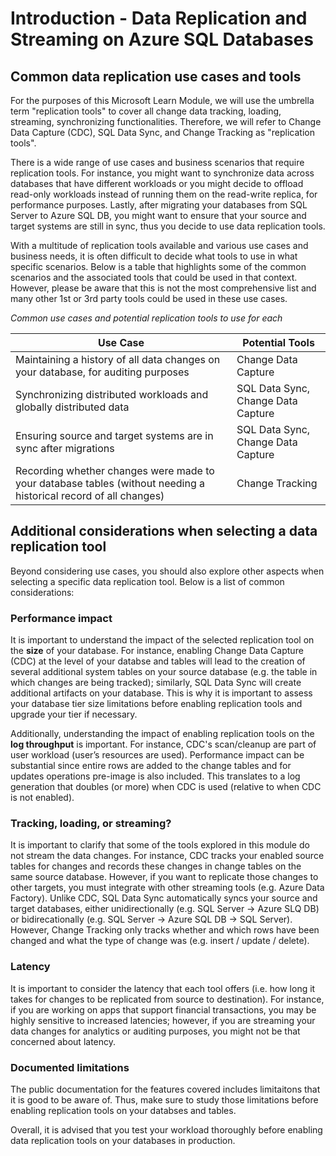 # Introduction - Data Replication and Streaming on Azure SQL Databases

## Common data replication use cases and tools

For the purposes of this Microsoft Learn Module, we will use the umbrella term "replication tools"
to cover all change data tracking, loading, streaming, synchronizing functionalities. Therefore, we
will refer to Change Data Capture (CDC), SQL Data Sync, and Change Tracking as "replication
tools".

There is a wide range of use cases and business scenarios that require replication tools. For instance, you
might want to synchronize data across databases that have different workloads or you might decide to
offload read-only workloads instead of running them on the read-write replica, for performance purposes. Lastly,
after migrating your databases from SQL Server to Azure SQL DB, you might want to ensure that your source and
target systems are still in sync, thus you decide to use data replication tools.

With a multitude of replication tools available and various use cases and business needs, it is often difficult
to decide what tools to use in what specific scenarios. Below is a table that highlights some of the common scenarios
and the associated tools that could be used in that context. However, please be aware that this is not the most comprehensive
list and many other 1st or 3rd party tools could be used in these use cases.

*Common use cases and potential replication tools to use for each*

| Use Case | Potential Tools |
| ---- | ---- |
| Maintaining a history of all data changes on your database, for auditing purposes | Change Data Capture |
| Synchronizing distributed workloads and globally distributed data | SQL Data Sync, Change Data Capture |
| Ensuring source and target systems are in sync after migrations | SQL Data Sync, Change Data Capture |
| Recording whether changes were made to your database tables (without needing a historical record of all changes) | Change Tracking |

## Additional considerations when selecting a data replication tool

Beyond considering use cases, you should also explore other aspects when selecting a specific data
replication tool. Below is a list of common considerations:

### Performance impact

It is important to understand the impact of the selected replication tool on the **size** of your database. For instance,
enabling Change Data Capture (CDC) at the level of your databse and tables will lead to the creation of several additional
system tables on your source database (e.g. the table in which changes are being tracked); similarly, SQL Data Sync will create
additional artifacts on your database. This is why it is important to assess your database tier size limitations before enabling
replication tools and upgrade your tier if necessary.

Additionally, understanding the impact of enabling replication tools on the **log throughput** is important. For instance,
CDC's scan/cleanup are part of user workload (user’s resources are used). Performance impact can be substantial since entire rows are added to the change tables and for updates operations pre-image is also included. This translates to a log generation that doubles (or more) when CDC is used (relative to when CDC is not enabled).

### Tracking, loading, or streaming?

It is important to clarify that some of the tools explored in this module do not stream the data changes. For instance, CDC tracks your
enabled source tables for changes and records these changes in change tables on the same source database. However, if you want to replicate those changes to other targets, you must integrate with other streaming tools (e.g. Azure Data Factory). Unlike CDC, SQL Data Sync automatically syncs your source and target databases, either unidirectionally (e.g. SQL Server -> Azure SLQ DB) or bidirecationally
(e.g. SQL Server -> Azure SQL DB -> SQL Server). However, Change Tracking only tracks whether and which rows have been changed and what the type of change was (e.g. insert / update / delete).

### Latency

It is important to consider the latency that each tool offers (i.e. how long it takes for changes to be replicated from source to destination). For instance, if you are working on apps that support financial transactions, you may be highly sensitive to increased latencies; however, if you are streaming your data changes for analytics or auditing purposes, you might not be that concerned about latency.

### Documented limitations

The public documentation for the features covered includes limitaitons that it is good to be aware of. Thus, make sure to study those limitations before enabling replication tools on your databses and tables.

Overall, it is advised that you test your workload thoroughly before enabling data replication tools on your databases in production.